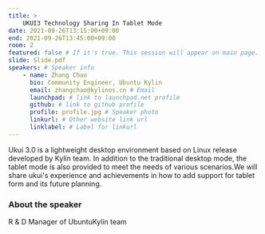 ```yaml
---
title: >
    UKUI3 Technology Sharing In Tablet Mode 
date: 2021-09-26T13:15:00+09:00
end: 2021-09-26T13:45:00+09:00
room: 2
featured: false # If it's true. This session will appear on main page.
slide: Slide.pdf
speakers: # Speaker info
    - name: Zhang Chao
      bio: Community Engineer, Ubuntu Kylin
      email: zhangchao@kylinos.cn # Email
      launchpad: # link to launchpad.net profile
      github: # link to github profile
      profile: profile.jpg # Speaker photo
      linkurl: # Other website link url
      linklabel: # Label for linkurl
---
```

Ukui 3.0 is a lightweight desktop environment based on Linux release developed by Kylin team. In addition to the traditional desktop mode, the tablet mode is also provided to meet the needs of various scenarios.We will share ukui's experience and achievements in how to add support for tablet form and its future planning.


### About the speaker
R & D Manager of UbuntuKylin team
